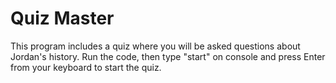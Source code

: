 # Quiz Master
This program includes a quiz where you will be asked questions about Jordan's history.
Run the code, then type "start" on console and press Enter from your keyboard to start the quiz.

